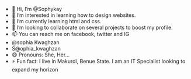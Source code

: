- 👋 Hi, I’m @Sophykay
- 👀 I’m interested in learning how to design websites.
- 🌱 I’m currently learning html and css.
- 💞️ I’m looking to collaborate on several projects to boost my profile.
- 📫 You can reach me on facebook, twitter and IG
- @sophia Kwaghzan
- S@ophia_kwaghzan
- 😄 Pronouns: She, Her...
- ⚡ Fun fact: I live in Makurdi, Benue State. I am an IT Specialist looking to expand my horizon
<!---
Sophykay/Sophykay is a ✨ special ✨ repository because its `README.md` (this file) appears on your GitHub profile.
You can click the Preview link to take a look at your changes.
--->
